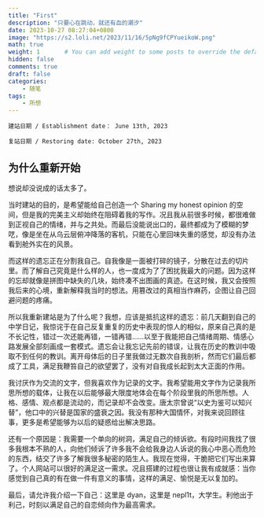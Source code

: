 ```yaml
---
title: "First"
description: "只要心在跳动，就还有血的潮汐"
date: 2023-10-27 08:27:04+0800
image: "https://s2.loli.net/2023/11/16/5pNg9fCPYueikoW.png"
math: true
weight: 1       # You can add weight to some posts to override the default sorting (date descending)
hidden: false
comments: true
draft: false
categories:
    - 随笔
tags:
    - 所想
---
```

```
建站日期 / Establishment date： June 13th, 2023

复站日期 / Restoring date: October 27th, 2023
```

## 为什么重新开始

想说却没说成的话太多了。

当时建站的目的，是希望能给自己创造一个 Sharing my honest opinion 的空间，但是我的完美主义却始终在阻碍着我的写作。况且我从前很多时候，都很难做到正视自己的情绪，并与之共处。而最后没能说出口的，最终都成为了模糊的梦呓，像是坐在从乌云层俯冲降落的客机，只能在心里回味失重的感觉，却没有办法看到舱外实在的风景。

而这样的遗忘正在分割我自己。自我像是一面被打碎的镜子，分散在过去的切片里。而了解自己究竟是什么样的人，也一度成为了了困扰我最大的问题。因为这样的忘却就像是拼图中缺失的几块，始终凑不出图画的真迹。在这时候，我又会按照我后来的心境，重新解释我当时的想法。用篡改过的真相当作麻药，企图让自己回避问题的疼痛。

所以我重新建站是为了什么呢？我想，应该是抵抗这样的遗忘：前几天翻到自己的中学日记，我惊诧于在自己反复重复的历史中表现的惊人的相似，原来自己真的是不长记性，错过一次还能再错，一错再错……以至于我能把自己情绪周期、情感心路发展全部刻画成一套模式。遗忘会让我忘记先前的错误，让我在历史的教训中吸取不到任何的教训。离开母体后的日子里我做过无数次自我剖析，然而它们最后都成了工具，满足我鞭笞自己的欲望罢了，没有对自我成长起到太大正面的作用。

我讨厌作为交流的文字，但我喜欢作为记录的文字。我希望能用文字作为记录我所思所想的载体，让我在以后能够最大限度地体会在每个阶段里我的所思所想。人格、感情、观点都是流动的，而记录却不会改变。唐太宗曾说“以史为鉴可以知兴替”，他口中的兴替是国家的盛衰之因。我没有那种大国情怀，对我来说回顾往事，更多是希望能够为以后的疑惑给出解决思路。

还有一个原因是：我需要一个单向的树洞，满足自己的倾诉欲。有段时间我找了很多我根本不熟的人，向他们倾诉了许多我不会给我身边人诉说的我心中恶心而危险的东西，结交了许多了解我很多秘密的陌生人。我现在觉得，干脆把它们写出来算了。个人网站可以很好的满足这一需求。况且搭建的过程也很让我有成就感：当你感觉到自己真的有在做一件有意义的事情，这样的满足、愉悦是无以复加的。

最后，请允许我介绍一下自己：这里是 dyan，这里是 nepl1t，大学生。利他出于利己，时刻以满足自己的自恋倾向作为最高需求。

